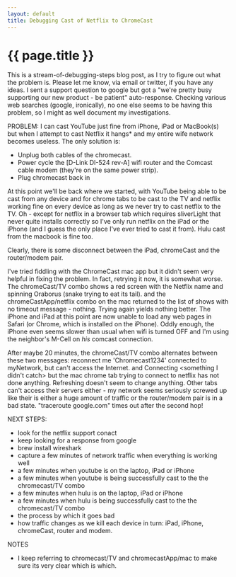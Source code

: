 ```yaml
---
layout: default
title: Debugging Cast of Netflix to ChromeCast
---
```

# {{ page.title }}

This is a stream-of-debugging-steps blog post, as I try to figure out what the problem is. Please let me know, via email or twitter, if you have any ideas. I sent a support question to google but got a "we're pretty busy supporting our new product - be patient" auto-response.  Checking various web searches (google, ironically), no one else seems to be having this problem, so I might as well document my investigations.

PROBLEM: I can cast YouTube just fine from iPhone, iPad or MacBook(s) but when I attempt to cast Netflix it hangs* and my entire wife network becomes useless. The only solution is:
* Unplug both cables of the chromecast.
* Power cycle the [D-Link DI-524 rev-A] wifi router and the Comcast cable modem (they're on the same power strip).
* Plug chromecast back in

At this point we'll be back where we started, with YouTube being able to be cast from any device and for chrome tabs to be cast to the TV and netflix working fine on every device as long as we never try to cast netflix to the TV. Oh - except for netflix in a browser tab which requires sliverLight that never quite installs correctly so I've only run netflix on the iPad or the iPhone (and I guess the only place I've ever tried to cast it from). Hulu cast from the macbook is fine too.

Clearly, there is some disconnect between the iPad, chromeCast and the router/modem pair.

I've tried fiddling with the ChromeCast mac app but it didn't seem very helpful in fixing the problem. In fact, retrying it now, it is somewhat worse.  The chromeCast/TV combo shows a red screen with the Netflix name and spinning Oraborus (snake trying to eat its tail). and the chromeCastApp/netflix combo on the mac returned to the list of shows with no timeout message - nothing. Trying again yields nothing better. The iPhone and iPad at this point are now unable to load any web pages in Safari (or Chrome, which is installed on the iPhone). Oddly enough, the iPhone even seems slower than usual when wifi is turned OFF and I'm using the neighbor's M-Cell on *his* comcast connection.

After maybe 20 minutes, the chromeCast/TV combo alternates between these two messages:
	reconnect me
	'Chromecast1234' connected to myNetwork, but can't access the Internet.
and
	Connecting
	<something I didn't catch>
but the mac chrome tab trying to connect to netflix has not done anything. Refreshing doesn't seem to change anything. Other tabs can't access their servers either - my network seems seriously screwed up like their is either a huge amount of traffic or the router/modem pair is in a bad state. "traceroute google.com" times out after the second hop!

NEXT STEPS:
* look for the netflix support conact
* keep looking for a response from google
* brew install wireshark
* capture a few minutes of network traffic when everything is working well
* a few minutes when youtube is on the laptop, iPad or iPhone
* a few minutes when youtube is being successfully cast to the the chromecast/TV combo
* a few minutes when hulu  is on the laptop, iPad or iPhone
* a few minutes when hulu  is being successfully cast to the the chromecast/TV combo
* the process by which it goes bad
* how traffic changes as we kill each device in turn: iPad, iPhone, chromeCast, router and modem.

NOTES
* I keep referring to chromecast/TV and chromecastApp/mac to make sure its very clear which is which.

